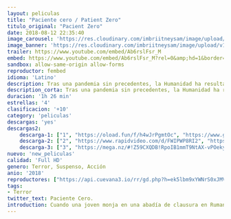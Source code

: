 ```yaml
---
layout: peliculas
title: "Paciente cero / Patient Zero"
titulo_original: "Pacient Zero"
date: 2018-08-12 22:35:40
image_carousel: 'https://res.cloudinary.com/imbriitneysam/image/upload/v1542315063/paciente-poster-min.jpg'
image_banner: 'https://res.cloudinary.com/imbriitneysam/image/upload/v1542315064/paciente-banner-min.jpg'
trailer: https://www.youtube.com/embed/Ab6rslFsr_M
embed: https://www.youtube.com/embed/Ab6rslFsr_M?rel=0&amp;hd=1&border=0&wmode=opaque&enablejsapi=1&modestbranding=1&controls=1&showinfo=1
sandbox: allow-same-origin allow-forms
reproductor: fembed
idioma: 'Latino'
description: Tras una pandemia sin precedentes, la Humanidad ha resultado prácticamente arrasada por un virus que ha convertido a la mayor parte de la población en violentos infectados. Un hombre está capacitado para comunicarse con los infectados, una habilidad que le convierte en el punto de partida para hallar el origen de la infección y su cura.
description_corta: Tras una pandemia sin precedentes, la Humanidad ha resultado prácticamente arrasada por un virus que ha convertido a la mayor parte de la población en violentos infectados. Un hombre está capacitado para comunicarse con los..
duracion: '1h 26 min'
estrellas: '4'
clasificacion: '+10'
category: 'peliculas'
descargas: 'yes'
descargas2:
    descarga-1: ["1", "https://oload.fun/f/h4wJrPgmtOc", "https://www.google.com/s2/favicons?domain=openload.co","OpenLoad","https://res.cloudinary.com/imbriitneysam/image/upload/v1541473684/mexico.png", "Latino", "Full HD"]
    descarga-2: ["2", "https://www.rapidvideo.com/d/FWIPWP8RI2", "https://www.google.com/s2/favicons?domain=www.rapidvideo.com","RapidVideo","https://res.cloudinary.com/imbriitneysam/image/upload/v1541473684/mexico.png", "Latino", "Full HD"]
    descarga-3: ["3", "https://mega.nz/#!Z59CXQDB!RpoIB1mmT9NtAX-vPOekyJPKTBfqbsOlzpkcgNBuGUI", "https://www.google.com/s2/favicons?domain=mega.nz","Mega","https://res.cloudinary.com/imbriitneysam/image/upload/v1541473684/mexico.png", "Latino", "Full HD"]
nuevo: 'new_peliculas'
calidad: 'Full HD'
genero: Terror, Suspenso, Acción
anio: '2018'
reproductores: ["https://api.cuevana3.io/rr/gd.php?h=ek5lbm9xYWNrS0xJMVp5b21KREk0dFBLbjVkaHhkRGdrOG1jbnBpUnhhS1ZybVo0Z002UzM4clBnWFdvenN5M3phaGdhSVNVMGJhM3dwZXJrcG12NUxlU3FadVkyUT09"]
tags:
- Terror
twitter_text: Paciente Cero.
introduction: Cuando una joven monja en una abadía de clausura en Rumanía se suicida, un sacerdote con un pasado poseído y una novicia a punto de tomar sus votos son enviados por el Vaticano para investigar.
---
```



 








